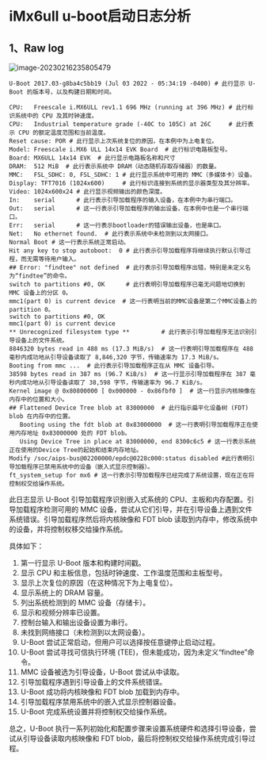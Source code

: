 # iMx6ull u-boot启动日志分析

## 1、Raw log

![image-20230216235805479](https://pic-1304959529.cos.ap-guangzhou.myqcloud.com/DB/image-20230216235805479.png)

```shell
U-Boot 2017.03-g8ba4c5bb19 (Jul 03 2022 - 05:34:19 -0400) # 此行显示 U-Boot 的版本号，以及构建日期和时间。

CPU:   Freescale i.MX6ULL rev1.1 696 MHz (running at 396 MHz) # 此行标识系统中的 CPU 及其时钟速度。
CPU:   Industrial temperature grade (-40C to 105C) at 26C     # 此行表示 CPU 的额定温度范围和当前温度。
Reset cause: POR # 此行显示上次系统复位的原因，在本例中为上电复位。
Model: Freescale i.MX6 ULL 14x14 EVK Board  # 此行标识电路板型号。
Board: MX6ULL 14x14 EVK  # 此行显示电路板名称和尺寸
DRAM:  512 MiB  # 此行表示系统中 DRAM（动态随机存取存储器）的数量。
MMC:   FSL_SDHC: 0, FSL_SDHC: 1 # 此行显示系统中可用的 MMC（多媒体卡）设备。
Display: TFT7016 (1024x600)     # 此行标识连接到系统的显示器类型及其分辨率。
Video: 1024x600x24 # 此行显示视频输出的颜色深度。
In:    serial      # 此行表示引导加载程序的输入设备，在本例中为串行端口。
Out:   serial      # 这一行表示引导加载程序的输出设备，在本例中也是一个串行端口。
Err:   serial      # 这一行表示bootloader的错误输出设备，也是串口。
Net:   No ethernet found.  # 此行表示系统中未检测到以太网接口。
Normal Boot # 这一行表示系统正常启动。
Hit any key to stop autoboot:  0 # 此行表示引导加载程序将继续执行默认引导过程，而无需等待用户输入。
## Error: "findtee" not defined  # 此行表示引导加载程序出错，特别是未定义名为“findtee”的命令。
switch to partitions #0, OK      # 此行表明引导加载程序已毫无问题地切换到 MMC 设备上的分区 0。
mmc1(part 0) is current device  # 这一行表明当前的MMC设备是第二个MMC设备上的partition 0。
switch to partitions #0, OK  
mmc1(part 0) is current device
** Unrecognized filesystem type **         # 此行表示引导加载程序无法识别引导设备上的文件系统。
8846320 bytes read in 488 ms (17.3 MiB/s)  # 这一行表明引导加载程序在 488 毫秒内成功地从引导设备读取了 8,846,320 字节，传输速率为 17.3 MiB/s。
Booting from mmc ...  # 此行表示引导加载程序正在从 MMC 设备引导。
38598 bytes read in 387 ms (96.7 KiB/s)  # 这一行显示引导加载程序在 387 毫秒内成功地从引导设备读取了 38,598 字节，传输速率为 96.7 KiB/s。
Kernel image @ 0x80800000 [ 0x000000 - 0x86fbf0 ]  # 这一行显示内核映像在内存中的位置和大小。
## Flattened Device Tree blob at 83000000  # 此行指示扁平化设备树 (FDT) blob 在内存中的位置。
   Booting using the fdt blob at 0x83000000  # 这一行表明引导加载程序正在使用内存地址 0x83000000 处的 FDT blob。
   Using Device Tree in place at 83000000, end 8300c6c5 # 这一行表示系统正在使用的Device Tree的起始和结束内存地址。
Modify /soc/aips-bus@02200000/epdc@0228c000:status disabled #此行表明引导加载程序已禁用系统中的设备（嵌入式显示控制器）。
ft_system_setup for mx6 # 这一行表示引导加载程序已经完成了系统设置，现在正在将控制权交给操作系统。
```

此日志显示 U-Boot 引导加载程序识别嵌入式系统的 CPU、主板和内存配置。引导加载程序检测可用的 MMC 设备，尝试从它们引导，并在引导设备上遇到文件系统错误。引导加载程序然后将内核映像和 FDT blob 读取到内存中，修改系统中的设备，并将控制权移交给操作系统。

具体如下：

1. 第一行显示 U-Boot 版本和构建时间戳。
2. 显示 CPU 和主板信息，包括时钟速度、工作温度范围和主板型号。
3. 显示上次复位的原因（在这种情况下为上电复位）。
4. 显示系统上的 DRAM 容量。
5. 列出系统检测到的 MMC 设备（存储卡）。
6. 显示和视频分辨率已设置。
7. 控制台输入和输出设备设置为串行。
8. 未找到网络接口（未检测到以太网设备）。
9. U-Boot 尝试正常启动，但用户可以选择按任意键停止启动过程。
10. U-Boot 尝试寻找可信执行环境 (TEE)，但未能成功，因为未定义“findtee”命令。
11. MMC 设备被选为引导设备，U-Boot 尝试从中读取。
12. 引导加载程序遇到引导设备上的文件系统错误。
13. U-Boot 成功将内核映像和 FDT blob 加载到内存中。
14. 引导加载程序禁用系统中的嵌入式显示控制器设备。
15. U-Boot 完成系统设置并将控制权交给操作系统。

总之，U-Boot 执行一系列初始化和配置步骤来设置系统硬件和选择引导设备，尝试从引导设备读取内核映像和 FDT blob，最后将控制权交给操作系统完成引导过程。